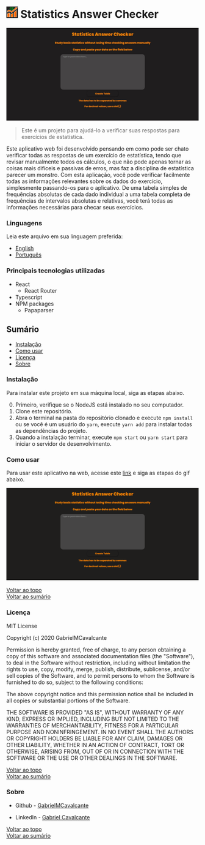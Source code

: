 # <img src="src/github/icon.png" alt="Project Logo" width="30" height="30" /> Statistics Answer Checker

![Project Image](src/github/frontpage.jpg)

> Este é um projeto para ajudá-lo a verificar suas respostas para exercícios de estatística.

Este aplicativo web foi desenvolvido pensando em como pode ser chato verificar todas as respostas
de um exercício de estatística, tendo que revisar manualmente todos os cálculos, o que não pode
apenas tornar as coisas mais difíceis e passivas de erros, mas faz a disciplina de estatística parecer um monstro.
Com esta aplicação, você pode verificar facilmente todas as informações relevantes sobre os
dados do exercício, simplesmente passando-os para o aplicativo. De uma tabela simples
de frequências absolutas de cada dado individual a uma tabela completa de frequências de intervalos absolutas e relativas, 
você terá todas as informações necessárias para checar seus exercícios.

### Linguagens
Leia este arquivo em sua linguagem preferida:
- [English](README.md)
- [Português](README.pt.md)

### Principais tecnologias utilizadas

- React
    - React Router
- Typescript
- NPM packages
    - Papaparser

## Sumário

- [Instalação](#instalacao)
- [Como usar](#como-usar)
- [Licença](#licenca)
- [Sobre](#sobre)

### Instalação
Para instalar este projeto em sua máquina local, siga as etapas abaixo.

0. Primeiro, verifique se o NodeJS está instalado no seu computador.
1. Clone este repositório.
1. Abra o terminal na pasta do repositório clonado e execute `npm install` ou se você é um usuário do `yarn`, execute `yarn add` para instalar todas as dependências do projeto.
1. Quando a instalação terminar, execute `npm start` ou `yarn start` para iniciar o servidor de desenvolvimento.

### Como usar

Para usar este aplicativo na web, acesse este [link](https://google.com) e siga as etapas do gif abaixo.

![Como usar](src/github/results.gif)

[Voltar ao topo](#statistics-answer-checker)<br>
[Voltar ao sumário](#sumario)

### Licença

MIT License

Copyright (c) 2020 GabrielMCavalcante

Permission is hereby granted, free of charge, to any person obtaining a copy
of this software and associated documentation files (the "Software"), to deal
in the Software without restriction, including without limitation the rights
to use, copy, modify, merge, publish, distribute, sublicense, and/or sell
copies of the Software, and to permit persons to whom the Software is
furnished to do so, subject to the following conditions:

The above copyright notice and this permission notice shall be included in all
copies or substantial portions of the Software.

THE SOFTWARE IS PROVIDED "AS IS", WITHOUT WARRANTY OF ANY KIND, EXPRESS OR
IMPLIED, INCLUDING BUT NOT LIMITED TO THE WARRANTIES OF MERCHANTABILITY,
FITNESS FOR A PARTICULAR PURPOSE AND NONINFRINGEMENT. IN NO EVENT SHALL THE
AUTHORS OR COPYRIGHT HOLDERS BE LIABLE FOR ANY CLAIM, DAMAGES OR OTHER
LIABILITY, WHETHER IN AN ACTION OF CONTRACT, TORT OR OTHERWISE, ARISING FROM,
OUT OF OR IN CONNECTION WITH THE SOFTWARE OR THE USE OR OTHER DEALINGS IN THE
SOFTWARE.

[Voltar ao topo](#statistics-answer-checker)<br>
[Voltar ao sumário](#sumario)

### Sobre

- Github - [GabrielMCavalcante](https://github.com/GabrielMCavalcante)

- LinkedIn - [Gabriel Cavalcante](https://www.linkedin.com/in/gabriel-cavalcante-4182061a2)

[Voltar ao topo](#statistics-answer-checker)<br>
[Voltar ao sumário](#sumario)
